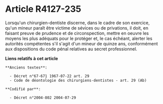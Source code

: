 # Article R4127-235

Lorsqu'un chirurgien-dentiste discerne, dans le cadre de son exercice, qu'un mineur paraît être victime de sévices ou de
privations, il doit, en faisant preuve de prudence et de circonspection, mettre en oeuvre les moyens les plus adéquats pour
le protéger et, le cas échéant, alerter les autorités compétentes s'il s'agit d'un mineur de quinze ans, conformément aux
dispositions du code pénal relatives au secret professionnel.

**Liens relatifs à cet article**

	**Anciens textes**:

	  - Décret n°67-671 1967-07-22 art. 29
	  - Code de déontologie des chirurgiens-dentistes - art. 29 (Ab)

	**Codifié par**:

	  - Décret n°2004-802 2004-07-29
